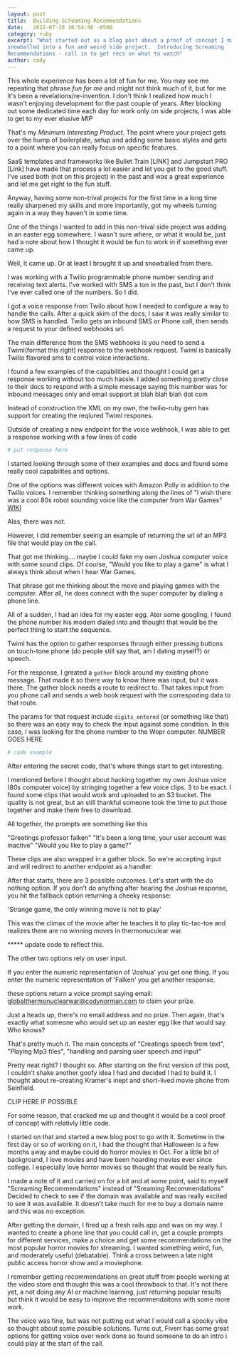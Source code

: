 ```yaml
---
layout: post
title:  Building Screaming Recommendations
date:   2022-07-20 16:54:46 -0500
category: ruby
excerpt: "What started out as a blog post about a proof of concept I made
snowballed into a fun and weird side project.  Introducing Screaming
Recommendations - call in to get recs on what to watch"
author: cody
---
```


This whole experience has been a lot of fun for me.  You may see me repeating
that phrase _fun for me_ and might not think much of it, but for me it's been a
revelations/re-invention.  I don't think I realized how much I wasn't enjoying
development for the past couple of years.  After blocking out some dedicated
time each day for work only on side projects, I was able to get to my ever
elusive *MIP*

That's my _Minimum Interesting Product_. The point where your
project gets over the hump of boilerplate, setup and adding some basic styles
and gets to a point where you can really focus on specific features.

SaaS templates and frameworks like Bullet Train [LINK] and Jumpstart PRO [Link]
have made that process a lot easier and let you get to the good stuff.  I've
used both (not on this project) in the past and was a great experience and let
me get right to the fun stuff.

Anyway, having some non-trival projects for the first time in a long time really
sharpened my skills and more importantly, got my wheels turning again in a way
they haven't in some time.

One of the things I wanted to add in this non-trival side project was adding in
an easter egg somewhere.  I wasn't sure where, or what it would be, just had a
note about how I thought it would be fun to work in if something ever came up.

Well, it came up.  Or at least I brought it up and snowballed from there.

I was working with a Twilio programmable phone number sending and receiving text
alerts.  I've worked with SMS a ton in the past, but I don't think I've ever
called one of the numbers.  So I did.

I got a voice response from Twilo about how I needed to configure a way to
handle the calls.  After a quick skim of the docs, I saw it was really similar
to how SMS is handled.  Twilio gets an inbound SMS or Phone call, then sends a
request to your defined webhooks url.  

The main difference from the SMS webhooks is you need to send a Twiml(format
this right) response
to the webhook request. Twiml is basically Twilio flavored sms to control voice
interactions.  

I found a few examples of the capabilities and thought I could get a response
working without too much hassle.  I added something pretty close to their docs
to respond with a simple message saying this number was for inbound messages
only and email support at blah blah blah dot com

Instead of construction the XML on my own, the twilio-ruby gem
has support for creating the reqiured Twiml respones.

Outside of creating a new endpoint for the voice webhook, I was able to get a
response working with a few lines of code

```ruby
# put response here
```

I started looking through some of their examples and docs and found some really
cool capabilites and options.  

One of the options was different voices with Amazon Polly in addition to the
Twilio voices.  I remember thinking something along the lines of "I wish there
was a cool 80s robot sounding voice like the computer from War Games"  [WIKI](https://en.wikipedia.org/wiki/WarGames)

Alas, there was not.

However, I did remember seeing an example of returning the url of an MP3 file
that would play on the call.

That got me thinking.... maybe I could fake my own Joshua computer voice with
some sound clips. Of course, "Would you like to play a game" is what I always
think about when I hear War Games.

That phrase got me thinking about the move and playing games with the computer.
After all, he does connect with the super computer by dialing a phone line.

All of a sudden, I had an idea for my easter egg.  Ater some googling, I found
the phone number his modem dialed into and thought that would be the perfect
thing to start the sequence.

Twiml has the option to gather responses through either pressing buttons on
touch-tone phone (do people still say that, am I dating myself?) or speech.

For the response, I greated a `gather` block around my existing phone message.
That made it so there way to know there was input, but it was there.  The gather
block needs a route to redirect to.  That takes input from you phone call and
sends a web hook request with the correspoding data to that route.  

The params for that request include `digits_entered` (or something like that)
so there was an easy way to check the input against some condition.  In this
case, I was looking for the phone number to the Wopr computer. NUMBER GOES HERE

```ruby
# code example
```

After entering the secret code, that's where things start to get interesting.

I mentioned before I thought about hacking together my own Joshua voice (80s
computer voice) by stringing together a few voice clips.  3 to be exact.  I
found some clips that would work and uploaded to an S3 bucket.  The quality is
not great, but an still thankful someone took the time to put those together and
make them free to download.

All together, the prompts are something like this


"Greetings professor falken"
"It's been a long time, your user account was inactive"
"Would you like to play a game?"

These clips are also wrapped in a gather block.  So we're accepting input and
will redirect to another endpoint as a handler.

After that starts, there are 3 possible outcomes. Let's start with the do nothing option. 
If you don't do anything after hearing the Joshua response, you hit the fallback option returning a cheeky response:

'Strange game, the only winning move is not to play'

This was the climax of the movie after he teaches it to play tic-tac-toe and realizes there are no winning moves in thermonuculear war.

***** update code to reflect this.

The other two options rely on user input.

If you enter the numeric representation of 'Joshua' you get one thing. If you enter the numeric representation of 'Falken' you get another response.

these options return a voice prompt saying email: globalthermonuclearwar@codynorman.com to claim your prize.

Just a heads up, there's no email address and no prize. Then again, that's exactly what someone who would set up an easter egg like that would say. Who knows?

That's pretty much it. The main concepts of "Creatings speech from text", "Playing Mp3 files", "handling and parsing user speech and input"

Pretty neat right?  I thought so.  After starting on the first version of this
post, I couldn't shake another goofy idea I had and decided I had to build it.
I thought about re-creating Kramer's inept and short-lived movie phone from
Seinfield.

CLIP HERE IF POSSIBLE

For some reason, that cracked me up and thought it would be a cool proof of
concept with relativly little code.

I started on that and started a new blog post to go with it.  Sometime in the
first day or so of working on it, I had the thought that Halloween is a few
months away and maybe could do horror movies in Oct.  For a little bit of
background, I love movies and have been hoarding movies ever since college.  I
especially love horror movies so thought that would be really fun.

I made a note of it and carried on for a bit and at some point, said to myself
"Screaming Recommendations" instead of "Sreaming Recommendations"  Decided to
check to see if the domain was available and was really excited to see it was
available.  It doesn't take much for me to buy a domain name and this was no
exception.

After getting the domain, I fired up a fresh rails app and was on my way.
I wanted to create a phone line that you could call in, get a couple prompts for
different services, make a choice and get some recommendations on the most
popular horror movies for streaming.  I wanted something weird, fun, and
moderately useful (debatable).  Think a cross between a late night public access
horror show and a moviephone.  

I remember getting recommendations on great stuff from people working at the
video store and thought this was a cool throwback to that.  It's not there yet,
a not doing any AI or machine learning, just returning popular results but think
it would be easy to improve the recommendaitons with some more work.


The voice was fine, but was not putting out what I would call a spooky vibe so
thought about some possible solutions.  Turns out, Fiverr has some great options
for getting voice over work done so found someone to do an intro i could play at
the start of the call.
